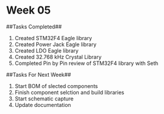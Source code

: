 Week 05
=========

##Tasks Completed##
1. Created STM32F4 Eagle library
2. Created Power Jack Eagle library
3. Created LDO Eagle library
4. Created 32.768 kHz Crystal Library
5. Completed Pin by Pin review of STM32F4 library with Seth


##Tasks For Next Week##
1. Start BOM of slected components
2. Finish component selction and build libraries
3. Start schematic capture
4. Update documentation 

